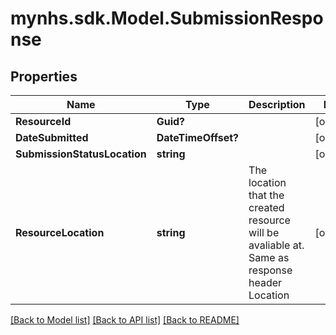 # mynhs.sdk.Model.SubmissionResponse
## Properties

Name | Type | Description | Notes
------------ | ------------- | ------------- | -------------
**ResourceId** | **Guid?** |  | [optional] 
**DateSubmitted** | **DateTimeOffset?** |  | [optional] 
**SubmissionStatusLocation** | **string** |  | [optional] 
**ResourceLocation** | **string** | The location that the created resource will be avaliable at. Same as response header Location | [optional] 

[[Back to Model list]](../README.md#documentation-for-models) [[Back to API list]](../README.md#documentation-for-api-endpoints) [[Back to README]](../README.md)

